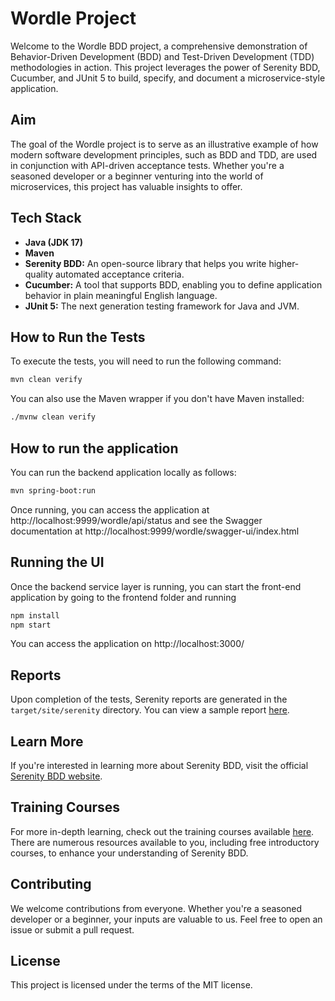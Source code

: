 # Wordle Project

Welcome to the Wordle BDD project, a comprehensive demonstration of Behavior-Driven Development (BDD) and Test-Driven Development (TDD) methodologies in action. This project leverages the power of Serenity BDD, Cucumber, and JUnit 5 to build, specify, and document a microservice-style application.

## Aim

The goal of the Wordle project is to serve as an illustrative example of how modern software development principles, such as BDD and TDD, are used in conjunction with API-driven acceptance tests. Whether you're a seasoned developer or a beginner venturing into the world of microservices, this project has valuable insights to offer.

## Tech Stack

- **Java (JDK 17)**
- **Maven**
- **Serenity BDD:** An open-source library that helps you write higher-quality automated acceptance criteria.
- **Cucumber:** A tool that supports BDD, enabling you to define application behavior in plain meaningful English language.
- **JUnit 5:** The next generation testing framework for Java and JVM.

## How to Run the Tests

To execute the tests, you will need to run the following command:

```bash
mvn clean verify
```

You can also use the Maven wrapper if you don't have Maven installed:
```bash
./mvnw clean verify
```

## How to run the application

You can run the backend application locally as follows:
```bash
mvn spring-boot:run
```

Once running, you can access the application at http://localhost:9999/wordle/api/status and see the Swagger documentation at http://localhost:9999/wordle/swagger-ui/index.html

## Running the UI

Once the backend service layer is running, you can start the front-end application by going to the frontend folder and running

```bash 
npm install
npm start
```

You can access the application on http://localhost:3000/

## Reports

Upon completion of the tests, Serenity reports are generated in the `target/site/serenity` directory. You can view a sample report [here](https://serenity-dojo.github.io/wordle/).

## Learn More

If you're interested in learning more about Serenity BDD, visit the official [Serenity BDD website](https://serenity-bdd.github.io/).

## Training Courses

For more in-depth learning, check out the training courses available [here](https://expansion.serenity-dojo.com/). There are numerous resources available to you, including free introductory courses, to enhance your understanding of Serenity BDD.

## Contributing

We welcome contributions from everyone. Whether you're a seasoned developer or a beginner, your inputs are valuable to us. Feel free to open an issue or submit a pull request.

## License

This project is licensed under the terms of the MIT license.

